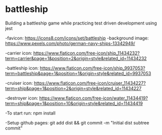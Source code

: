 # battleship

Building a battleship game while practicing test driven development using jest

-favicon: https://icons8.com/icons/set/battleship
-background image: https://www.pexels.com/photo/german-navy-ships-13342949/

-carrier icon: https://www.flaticon.com/free-icon/ship_11434232?term=carrier&page=1&position=2&origin=style&related_id=11434232

-battleship icon: https://www.flaticon.com/free-icon/ship_9937053?term=battleship&page=1&position=1&origin=style&related_id=9937053

-cruiser icon: https://www.flaticon.com/free-icon/cruiser_11434227?term=ship&page=1&position=2&origin=style&related_id=11434227

-destroyer icon: https://www.flaticon.com/free-icon/water_11434419?term=ship&page=1&position=10&origin=style&related_id=11434419

-To start run:
npm install

-Setup github pages:
git add dist && git commit -m "Initial dist subtree commit"

